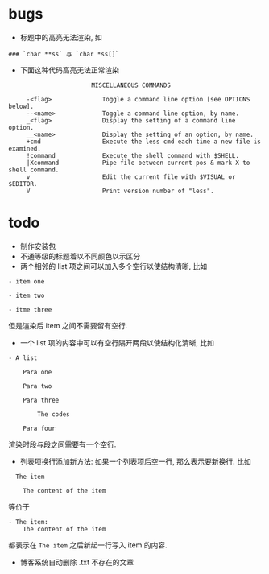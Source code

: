 # bugs

- 标题中的高亮无法渲染, 如
```
### `char **ss` 与 `char *ss[]`
```

- 下面这种代码高亮无法正常渲染
```
                       MISCELLANEOUS COMMANDS

     -<flag>              Toggle a command line option [see OPTIONS below].
     --<name>             Toggle a command line option, by name.
     _<flag>              Display the setting of a command line option.
     __<name>             Display the setting of an option, by name.
     +cmd                 Execute the less cmd each time a new file is examined.
     !command             Execute the shell command with $SHELL.
     |Xcommand            Pipe file between current pos & mark X to shell command.
     v                    Edit the current file with $VISUAL or $EDITOR.
     V                    Print version number of "less".
```

# todo

- 制作安装包
- 不通等级的标题着以不同颜色以示区分
- 两个相邻的 list 项之间可以加入多个空行以使结构清晰, 比如

```
- item one

- item two

- itme three
```

但是渲染后 item 之间不需要留有空行.

- 一个 list 项的内容中可以有空行隔开两段以使结构化清晰, 比如

```
- A list

    Para one

    Para two

    Para three

        The codes

    Para four
```

渲染时段与段之间需要有一个空行.

- 列表项换行添加新方法: 如果一个列表项后空一行, 那么表示要新换行.
比如

```
- The item

    The content of the item
```

等价于

```
- The item:
    The content of the item
```

都表示在 `The item` 之后新起一行写入 item 的内容.

- 博客系统自动删除 .txt 不存在的文章
